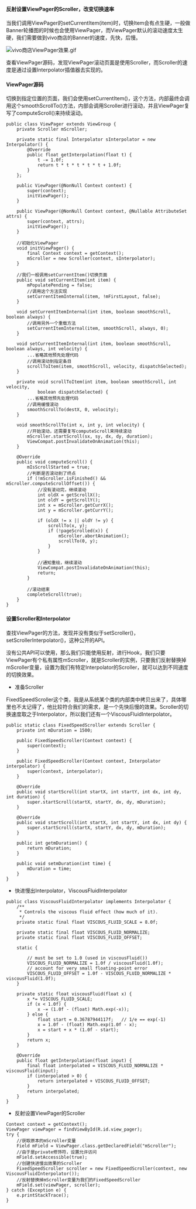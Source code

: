 #### 反射设置ViewPager的Scroller，改变切换速率

当我们调用ViewPager的setCurrentItem(item)时，切换Item会有点生硬，一般做Banner轮播图的时候也会使用ViewPager，而ViewPager默认的滚动速度太生硬，我们需要做到vivo商店的Banner的速度，先快，后慢。

![vivo商店ViewPager效果.gif](https://upload-images.jianshu.io/upload_images/1641428-53baa49b3ab5768e.gif?imageMogr2/auto-orient/strip)

查看ViewPager源码，发现ViewPager滚动页面是使用Scroller，而Scroller的速度是通过设置Interpolator插值器去实现的。

#### ViewPager源码

切换到指定位置的页面，我们会使用setCurrentItem()，这个方法，内部最终会调用这个smoothScrollTo()方法，内部会调用Scroller进行滚动，并且ViewPager复写了computeScroll()来持续滚动。

```
public class ViewPager extends ViewGroup {
	private Scroller mScroller;
	
	private static final Interpolator sInterpolator = new Interpolator() {
        @Override
        public float getInterpolation(float t) {
            t -= 1.0f;
            return t * t * t * t * t + 1.0f;
        }
    };
    
    public ViewPager(@NonNull Context context) {
        super(context);
        initViewPager();
    }

    public ViewPager(@NonNull Context context, @Nullable AttributeSet attrs) {
        super(context, attrs);
        initViewPager();
    }
    
    //初始化ViewPager
    void initViewPager() {
        final Context context = getContext();
        mScroller = new Scroller(context, sInterpolator);
    }
    
    //我们一般调用setCurrentItem()切换页面
    public void setCurrentItem(int item) {
        mPopulatePending = false;
        //调用这个方法实现
        setCurrentItemInternal(item, !mFirstLayout, false);
    }
    
    void setCurrentItemInternal(int item, boolean smoothScroll, boolean always) {
        //调用另外一个重载方法
        setCurrentItemInternal(item, smoothScroll, always, 0);
    }
    
    void setCurrentItemInternal(int item, boolean smoothScroll, boolean always, int velocity) {
        ...省略其他预先处理代码
        //调用滚动到指定条目
        scrollToItem(item, smoothScroll, velocity, dispatchSelected);
    }
    
    private void scrollToItem(int item, boolean smoothScroll, int velocity,
            boolean dispatchSelected) {
        ...省略其他预先处理代码
        //调用缓慢滚动
        smoothScrollTo(destX, 0, velocity);
    }
    
    void smoothScrollTo(int x, int y, int velocity) {
        //开始滚动，还需要复写computeScroll来持续滚动
        mScroller.startScroll(sx, sy, dx, dy, duration);
        ViewCompat.postInvalidateOnAnimation(this);
    }
    
    @Override
    public void computeScroll() {
        mIsScrollStarted = true;
        //判断是否滚动到了终点
        if (!mScroller.isFinished() && mScroller.computeScrollOffset()) {
            //没有滚动完，继续滚动
            int oldX = getScrollX();
            int oldY = getScrollY();
            int x = mScroller.getCurrX();
            int y = mScroller.getCurrY();

            if (oldX != x || oldY != y) {
                scrollTo(x, y);
                if (!pageScrolled(x)) {
                    mScroller.abortAnimation();
                    scrollTo(0, y);
                }
            }

            //通知重绘，继续滚动
            ViewCompat.postInvalidateOnAnimation(this);
            return;
        }

        //滚动结束
        completeScroll(true);
    }
}
```

#### 设置Scroller和Interpolator

查找ViewPager的方法，发现并没有类似于setScroller()，setScrollerInterpolator()，这种公开的API。

没有公共API可以使用，那么我们只能使用反射，进行Hook，我们只要ViewPager有个私有属性mScroller，就是Scroller的实例，只要我们反射替换掉mScroller变量，设置为我们有特定Interpolator的Scroller，就可以达到不同速度的切换效果。

- 准备Scroller

FixedSpeedScroller这个类，我是从系统某个类的内部类中拷贝出来了，具体哪里也不太记得了，他比较符合我们的需求，是一个先快后慢的效果。Scroller的切换速度取之于Interpolator，所以我们还有一个ViscousFluidInterpolator。

```
public static class FixedSpeedScroller extends Scroller {
    private int mDuration = 1500;

    public FixedSpeedScroller(Context context) {
        super(context);
    }

    public FixedSpeedScroller(Context context, Interpolator interpolator) {
        super(context, interpolator);
    }

    @Override
    public void startScroll(int startX, int startY, int dx, int dy, int duration) {
        super.startScroll(startX, startY, dx, dy, mDuration);
    }

    @Override
    public void startScroll(int startX, int startY, int dx, int dy) {
        super.startScroll(startX, startY, dx, dy, mDuration);
    }

    public int getmDuration() {
        return mDuration;
    }

    public void setmDuration(int time) {
        mDuration = time;
    }
}
```

- 快进慢出Interpolator，ViscousFluidInterpolator

```
public class ViscousFluidInterpolator implements Interpolator {
    /**
     * Controls the viscous fluid effect (how much of it).
     */
    private static final float VISCOUS_FLUID_SCALE = 8.0f;

    private static final float VISCOUS_FLUID_NORMALIZE;
    private static final float VISCOUS_FLUID_OFFSET;

    static {

        // must be set to 1.0 (used in viscousFluid())
        VISCOUS_FLUID_NORMALIZE = 1.0f / viscousFluid(1.0f);
        // account for very small floating-point error
        VISCOUS_FLUID_OFFSET = 1.0f - VISCOUS_FLUID_NORMALIZE * viscousFluid(1.0f);
    }

    private static float viscousFluid(float x) {
        x *= VISCOUS_FLUID_SCALE;
        if (x < 1.0f) {
            x -= (1.0f - (float) Math.exp(-x));
        } else {
            float start = 0.36787944117f;   // 1/e == exp(-1)
            x = 1.0f - (float) Math.exp(1.0f - x);
            x = start + x * (1.0f - start);
        }
        return x;
    }

    @Override
    public float getInterpolation(float input) {
        final float interpolated = VISCOUS_FLUID_NORMALIZE * viscousFluid(input);
        if (interpolated > 0) {
            return interpolated + VISCOUS_FLUID_OFFSET;
        }
        return interpolated;
    }
}
```

- 反射设置ViewPager的Scroller

```
Context context = getContext();
ViewPager viewPager = findViewById(R.id.view_pager);
try {
    //获取原本的mScroller变量
    Field mField = ViewPager.class.getDeclaredField("mScroller");
    //由于是private修饰符，设置允许访问
    mField.setAccessible(true);
    //创建快进慢出效果的Scroller
    FixedSpeedScroller scroller = new FixedSpeedScroller(context, new ViscousFluidInterpolator());
    //反射替换掉mScroller变量为我们的FixedSpeedScroller
    mField.set(viewPager, scroller);
} catch (Exception e) {
    e.printStackTrace();
}
```